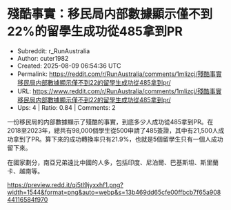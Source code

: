 # 殘酷事實：移民局内部數據顯示僅不到22%的留學生成功從485拿到PR

- Subreddit: r_RunAustralia
- Author: cuter1982
- Created: 2025-08-09 06:54:36 UTC
- Permalink: https://reddit.com/r/RunAustralia/comments/1mlizcj/殘酷事實移民局内部數據顯示僅不到22的留學生成功從485拿到pr/
- URL: https://www.reddit.com/r/RunAustralia/comments/1mlizcj/殘酷事實移民局内部數據顯示僅不到22的留學生成功從485拿到pr/
- Ups: 4 | Ratio: 0.84 | Comments: 2


一份移民局的内部數據顯示了殘酷的事實，到底多少人成功從485拿到PR。在2018至2023年，總共有98,000個學生從500申請了485簽證，其中有21,500人成功拿到了PR。算下來的成功轉換率只有21.9%，也就是5個留學生只有一個人成功留下來。

在國家劃分，南亞兄弟遠比中國的人多，包括印度、尼泊爾、巴基斯坦、斯里蘭卡、越南等。

<https://preview.redd.it/qj5tl9jyxxhf1.png?width=1544&format=png&auto=webp&s=13b469dd65cfe00ffbcb7f65a90844116584f970>

